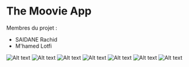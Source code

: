 # The Moovie App



Membres du projet :

- SAIDANE Rachid
- M'hamed Lotfi




![Alt text](./f1.PNG?raw=true "Title" )
![Alt text](./f2.PNG?raw=true "Title" )
![Alt text](./f3.PNG?raw=true "Title" )
![Alt text](./t1.PNG?raw=true "Title" )
![Alt text](./t2.PNG?raw=true "Title" )
![Alt text](./t3.PNG?raw=true "Title" )
![Alt text](./a1.PNG?raw=true "Title" )
